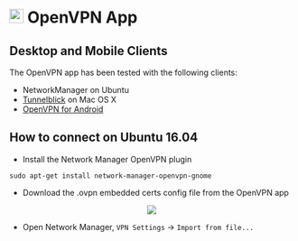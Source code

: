 # <img src="/img/openvpn-logo.png" width="25px"> OpenVPN App

## Desktop and Mobile Clients

The OpenVPN app has been tested with the following clients:

* NetworkManager on Ubuntu
* [Tunnelblick](https://www.tunnelblick.net/) on Mac OS X
* [OpenVPN for Android](https://play.google.com/store/apps/details?id=de.blinkt.openvpn)

## How to connect on Ubuntu 16.04

* Install the Network Manager OpenVPN plugin
```
sudo apt-get install network-manager-openvpn-gnome
```

* Download the .ovpn embedded certs config file from the OpenVPN app

<center>
<img src="/img/openvpn-config.png">
</center>

* Open Network Manager, `VPN Settings` -> `Import from file...`

